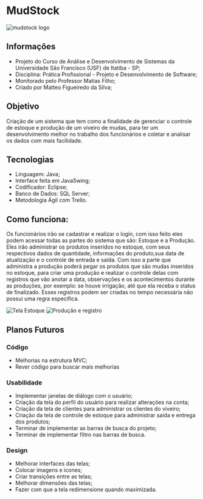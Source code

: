 # MudStock

![mudstock logo](https://user-images.githubusercontent.com/69529755/101160473-dd49ad00-360d-11eb-8811-c1f32bac850f.png)

## Informações
- Projeto do Curso de Análise e Desenvolvimento de Sistemas da Universidade  São Francisco (USF) de Itatiba - SP;
- Disciplina: Prática Profissional - Projeto e Desenvolvimento de Software;
- Monitorado pelo Professor Matias Filho;
- Criado por Matteo Figueiredo da Silva;

## Objetivo
Criação de um sistema que tem como a finalidade de gerenciar o controle de estoque 
e produção de um viveiro de mudas, para ter um desenvolvimento melhor no trabalho dos funcionários
e coletar e analisar os dados com mais facilidade.

## Tecnologias
- Linguagem: Java;
- Interface feita em JavaSwing;
- Codificador: Eclipse;
- Banco de Dados: SQL Server;
- Metodologia Ágil com Trello.

## Como funciona:
Os funcionários irão se cadastrar e realizar o login, com isso feito eles podem acessar todas as partes do sistema que são: Estoque e a Produção. Eles irão administrar os produtos inseridos no estoque, com seus respectivos dados de quantidade, informações do produto,sua data de atualização e o controle de entrada e saída. 
Com isso a parte que administra a produção poderá pegar os produtos que são mudas inseridos no estoque, para criar uma produção e realizar o controle delas com registros que vão anotar a data, observações e os acontecimentos durante as produções, por exemplo: se houve irrigação, até que ela receba o status de finalizado. Esses registros podem ser criadas no tempo necessária não possui uma regra específica.


![Tela Estoque](https://user-images.githubusercontent.com/69529755/101167493-bba1f300-3618-11eb-8dc3-7583587131f7.PNG)
![Produção e registro](https://user-images.githubusercontent.com/69529755/101167553-cfe5f000-3618-11eb-8b11-8c9492902a25.PNG)

## Planos Futuros
### Código
- Melhorias na estrutura MVC;
- Rever código para buscar mais melhorias

### Usabilidade
- Implementar janelas de diálogo com o usuário;
- Criação da tela do perfil do usuário para realizar alterações na conta;
- Criação da tela de clientes para administrar os clientes do viveiro;
- Criação da tela de controle de estoque para administrar saída e entrega dos produtos;
- Terminar de implementar as barras de busca do projeto;
- Terminar de implementar filtro nas barras de busca.


### Design
- Melhorar interfaces das telas;
- Colocar imagens e icones;
- Criar transições entre as telas;
- Melhorar dimensões das telas;
- Fazer com que a tela redimensione quando maximizada.
